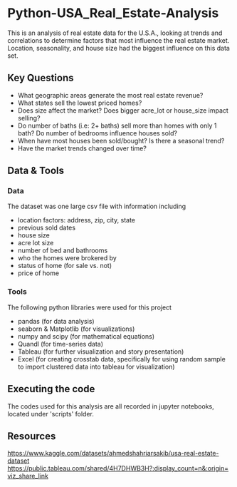 # Python-USA_Real_Estate-Analysis
This is an analysis of real estate data for the U.S.A., looking at trends and correlations to determine factors that most influence the real estate market.  Location, seasonality, and house size had the biggest influence on this data set.  

## Key Questions
- What geographic areas generate the most real estate revenue?
- What states sell the lowest priced homes?
- Does size affect the market? Does bigger acre_lot or house_size impact selling?
- Do number of baths (i.e: 2+ baths) sell more than homes with only 1 bath? Do number of bedrooms influence houses sold?
- When have most houses been sold/bought? Is there a seasonal trend?
- Have the market trends changed over time? 

## Data & Tools
### Data
The dataset was one large csv file with information including
- location factors: address, zip, city, state
- previous sold dates
- house size
- acre lot size
- number of bed and bathrooms
- who the homes were brokered by
- status of home (for sale vs. not)
- price of home

### Tools
The following python libraries were used for this project
- pandas (for data analysis)
- seaborn & Matplotlib (for visualizations)
- numpy and scipy (for mathematical equations)
- Quandl (for time-series data)
- Tableau (for further visualization and story presentation)
- Excel (for creating crosstab data, specifically for using random sample to import clustered data into tableau for visualization)

## Executing the code
The codes used for this analysis are all recorded in jupyter notebooks, located under 'scripts' folder.

## Resources 
https://www.kaggle.com/datasets/ahmedshahriarsakib/usa-real-estate-dataset
https://public.tableau.com/shared/4H7DHWB3H?:display_count=n&:origin=viz_share_link
